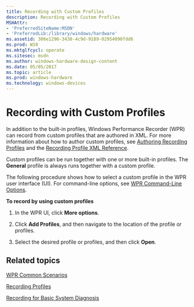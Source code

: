 ```yaml
---
title: Recording with Custom Profiles
description: Recording with Custom Profiles
MSHAttr:
- 'PreferredSiteName:MSDN'
- 'PreferredLib:/library/windows/hardware'
ms.assetid: 306e1296-3438-4c9d-9189-02954090fdd6
ms.prod: W10
ms.mktglfcycl: operate
ms.sitesec: msdn
ms.author: windows-hardware-design-content
ms.date: 05/05/2017
ms.topic: article
ms.prod: windows-hardware
ms.technology: windows-devices
---
```


# Recording with Custom Profiles


In addition to the built-in profiles, Windows Performance Recorder (WPR) can record from custom profiles that are authored in XML. For more information about how to author custom profiles, see [Authoring Recording Profiles](authoring-recording-profiles.md) and the [Recording Profile XML Reference](recording-profile-xml-reference.md).

Custom profiles can be run together with one or more built-in profiles. The **General** profile is always runs together with a custom profile.

The following procedure shows how to select a custom profile in the WPR user interface (UI). For command-line options, see [WPR Command-Line Options](wpr-command-line-options.md).

**To record by using custom profiles**

1.  In the WPR UI, click **More options**.

2.  Click **Add Profiles**, and then navigate to the location of the profile or profiles.

3.  Select the desired profile or profiles, and then click **Open**.

## Related topics


[WPR Common Scenarios](windows-performance-recorder-common-scenarios.md)

[Recording Profiles](recording-profiles.md)

[Recording for Basic System Diagnosis](recording-for-basic-system-diagnosis.md#generalpro)

 

 







